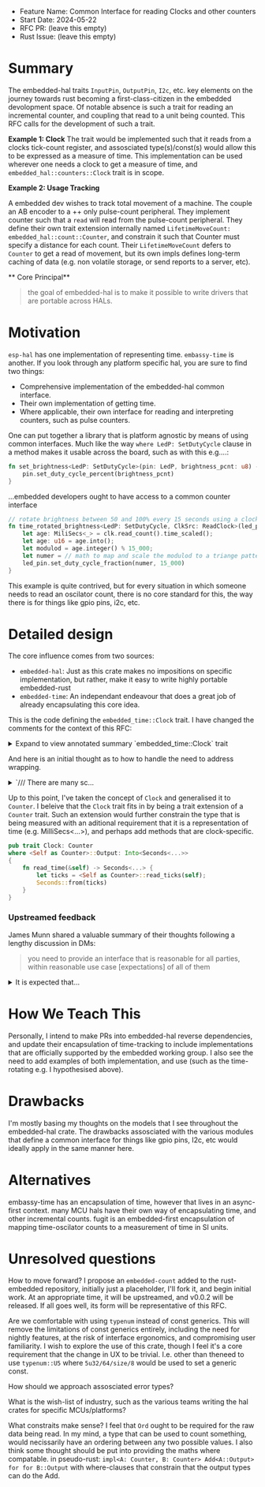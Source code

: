 - Feature Name: Common Interface for reading Clocks and other counters
- Start Date: 2024-05-22
- RFC PR: (leave this empty)
- Rust Issue: (leave this empty)

# Summary
[summary]: #summary

The embedded-hal traits `InputPin`, `OutputPin`, `I2c`, etc. key elements on the journey towards rust becoming
a first-class-citizen in the embedded devolopment space. Of notable absence is such a trait for reading an incremental counter,
and coupling that read to a unit being counted. This RFC calls for the development of such a trait. 

**Example 1: Clock**
The trait would be implemented such that it reads from a clocks tick-count register, and assosciated type(s)/const(s) would allow
this to be expressed as a measure of time. This implementation can be used wherever one needs a clock to get a measure of time, and
`embedded_hal::counters::Clock` trait is in scope.

**Example 2: Usage Tracking**

A embedded dev wishes to track total movement of a machine. The couple an AB encoder to a ++ only pulse-count peripheral. 
They implement counter such that a `read` will read from the pulse-count peripheral. They define their own trait extension internally
named `LifetimeMoveCount: embedded_hal::count::Counter`, and constrain it such that Counter must specify a distance for each count.
Their `LifetimeMoveCount` defers to `Counter` to get a read of movement, but its own impls defines long-term caching of data (e.g. 
non volatile storage, or send reports to a server, etc). 

** Core Principal**

> the goal of embedded-hal is to make it possible to write drivers that are portable across HALs.



# Motivation
[motivation]: #motivation

`esp-hal` has one implementation of representing time. `embassy-time` is another. If you look through any platform specific hal, 
you are sure to find two things:

- Comprehensive implementation of the embedded-hal common interface.
- Their own implementation of getting time.
- Where applicable, their own interface for reading and interpreting counters, such as pulse counters.

One can put together a library that is platform agnostic by means of using common interfaces. Much like the way
`where LedP: SetDutyCycle` clause in a method makes it usable across the board, such as with this e.g....:

```rust
fn set_brightness<LedP: SetDutyCycle>(pin: LedP, brightness_pcnt: u8) -> Encoder {
    pin.set_duty_cycle_percent(brightness_pcnt)
}
```

...embedded developers ought to have access to a common counter interface

```rust
// rotate brightness between 50 and 100% every 15 seconds using a clock-specific extension of a counting interface.
fn time_rotated_brightness<LedP: SetDutyCycle, ClkSrc: ReadClock>(led_pin: LedP, clk: ClkSrc) {
    let age: MiliSecs<_> = clk.read_count().time_scaled();
    let age: u16 = age.into();
    let modulod = age.integer() % 15_000;
    let numer = // math to map and scale the modulod to a triange pattern between 7_500 and 15_000
    led_pin.set_duty_cycle_fraction(numer, 15_000)
}
```

This example is quite contrived, but for every situation in which someone needs to read an oscilator count, there is no core
standard for this, the way there is for things like gpio pins, i2c, etc.

# Detailed design
[design]: #detailed-design

The core influence comes from two sources:

- `embedded-hal`: Just as this crate makes no impositions on specific implementation, but rather, make it easy to write highly portable embedded-rust
- `embedded-time`: An independant endeavour that does a great job of already encapsulating this core idea.

This is the code defining the `embedded_time::Clock` trait. I have changed the comments for the context of this RFC:

<details>
<summary> Expand to view annotated summary `embedded_time::Clock` trait </summary>
```rust
// I would rename this. A consistent oscilator is not necisarily a clock. It could be a PWM at 50% duty cycle,
// or an ab encoder tracking total distance moved, etc. The only assumption is that it is an incremental counter, and that
// each increment has a specific meaning (be it a meanure of time, distance, etc.).
pub trait Clock: Sized {

    // This `T` assosciated type is constrained to u32 or u64. I agree with constraining to an unsigned integer, but I am of the
    // opinion that it can be _any_ unsigned integer; It shall be the decision of the implementor to choose the type.
    // 
    // In addition, maybe integers-only as too limiting, as exotic types like `Wrapper(u32)` should be available. The guiding
    // principal here is "You are reading a thing that counts the number of occurances of an event." Unsigned integers make 
    // the most sense on what to reach for, but that should be a decision for the implementor.
    type T: TimeInt + Hash;

    // The original code runs its own fraction implementation. Strictly with respect to time, I feel using `fugit` is more
    // prudent.
    //
    // More broadly, I feel this should be an encapsulation of an interval. An interval could be a measure of time, a distance,
    // angle, and so on, depending on what is being counted.
    // 
    // I feel this should remain a compile-time defined statement. 
    const SCALING_FACTOR: Fraction;

    // With respect to assosciated types for errors, the question that defines the design choices made should be "What is best
    // for creating a standardised interface?"

    // I would rename this to `try_read`. I would also like to raise the idea of mirroring the standard `Read` pattern, where
    // it's not a return value that's used, but rather a passid in `&mut`. At its core, this interface should encapsulate
    // the reading of a count that increments, tightly coupled to an encapsulation of what is being counted. This implies:
    //  - it can read time: An implementation of this trait would define a duration-per-count
    //  - it can read absolute movement: each increment would correspond to a distance.
    //  - it is a _reader_: but is it different enough to `Read` implementors that it merits different patterns?
    //  - it reads _generic_ units: the notion of `now` and `time` are implementation dependant
    fn try_now(&self) -> Result<Instant<Self>, Error>;

    // Not exactly sure about how to read into this, or what should be done. Will update this part of RFC in response to
    // questions, feedback, and any further insight I gather. My thinking is anything that respembles construction or 
    // initialisation is out, much the same as any other trait in embedded-hal.
    fn new_timer<Dur: Duration>(
        &self,
        duration: Dur,
    ) -> Timer<param::OneShot, param::Armed, Self, Dur>
    where
        Dur: FixedPoint,
    {
        Timer::<param::None, param::None, Self, Dur>::new(&self, duration)
    }
}
```
</details>

Below is an initial draft design.

<details>
<summary>Expand to view pseudo-rust illustrative concept. </summary>
```rust
/// Base encapsulation for reading a clock perihpereal. Intended typical use-case is 
/// a HAL implementation adds this trait to a HAL type, and uses this interface to 
/// read a clock/timer register. Through implementation of this trait, this object 
/// will carry with it the means to read a clocks tick counter, and communicate the 
/// total duration this represents.
pub trait TimeCount: Sized {
    /// Typically u32 or u64 (or held within a type-wrapper) that corresponds with the 
    /// data type held within the peripheral register being read. 
    type RawData;

    /// The length of time that each clock-tick measures. Setting up a clock with a 80MHz, 
    /// a HAL might opt to set this as `fugit::TimerDuration<Self::RawData, 1, 80_000_000>`.
    ///
    /// Another option might something that expresses the measure as a frequency, in which
    /// case, something that encapsulates "eighty million" (as opposed to "one eighty 
    /// millionth").
    ///
    /// META: This might merit being a const instead.
    /// META: Should it also be documented about the Mul constraint?
    type TickMeasure: Duration + Mul<Self::RawData, Output = Self::TimeMeasure> + Default;

    /// A combinasion of raw count and measure. 80k ticks with 80MHz => 1 second.
    type TimeMeasure: Duration;


    /// Intended as an interface to a raw-register read.
    fn try_now_raw(&self) -> Result<Self::RawData, crate::clock::Error>;

    /// Interprates the tick-count of `try_now_raw`, and scales based on `TickMeasure` 
    fn try_now(&self) -> Result<Self::TimeMeasure, crate::clock::Error> {
        Self::TickMeasure::default() * self.try_now_raw()?
    }
}
```

</details>

And here is an initial thought as to how to handle the need to address wrapping.

<details>
<summary>`/// There are many sc...</summary>

```rust
/// There are many scenarios where a time-based tick-counter needs to handle the case
/// where the counter overflows. This trait is intended to provide a HAL with the means
/// of providing a `TimeCount` implementor with specialised interupt-based overflow
/// tracking. 
pub trait TimeWrap: TimeCount {
    /// A HAL implementation might register the provided method to handle an overflow
    /// interupt and increment a field that tracks overflow.
    ///
    /// META: I honestly don't know the best way to do this. This might prove to be
    ///       a key technical challenge
    fn register_wrap_interupt(self, ???);
}
```
</details>



Up to this point, I've taken the concept of `Clock` and generalised it to `Counter`. I beleive that the `Clock` trait fits
in by being a trait extension of a `Counter` trait. Such an extension would further constrain the type that is being measured
with an aditional requirement that it is a representation of time (e.g. MilliSecs<...>), and perhaps add methods that are
clock-specific.

```rust
pub trait Clock: Counter
where <Self as Counter>::Output: Into<Seconds<...>>
{
    fn read_time(&self) -> Seconds<...> {
        let ticks = <Self as Counter>::read_ticks(self);
        Seconds::from(ticks)
    }
}
```

### Upstreamed feedback

James Munn shared a valuable summary of their thoughts following a lengthy discussion in DMs:

> you need to provide an interface that is reasonable for all parties, within reasonable use case [expectations] of all of them

<details>
<summary>It is expected that...</summary>
- ..a timer/counter will need to be shared - there are relatively few of them on many chips
- ..users will want high precision in some cases, 1k-1M are very reasonable number
- ..some timers have a limited range - 16/24/32 bit are common, but many chips only have 16/24
- ..programs will be expected for months to years at a time
- ..some users want to use the lowest possible power design they can
- ..not all chips have atomics, and may need to use critical sections
- ..users may have other interrupts, some of which may have higher priority than your timer/counter interrupt
- ..users may want to use a global timer inside of other interrupts
</details>


# How We Teach This
[how-we-teach-this]: #how-we-teach-this

Personally, I intend to make PRs into embedded-hal reverse dependencies, and update their encapsulation of time-tracking
to include implementations that are officially supported by the embedded working group. I also see the need to add examples
of both implementation, and use (such as the time-rotating e.g. I hypothesised above).

# Drawbacks
[drawbacks]: #drawbacks

I'm mostly basing my thoughts on the models that I see throughout the embedded-hal crate. The drawbacks assosciated with the
various modules that define a common interface for things like gpio pins, I2c, etc would ideally apply in the same manner here.

# Alternatives
[alternatives]: #alternatives

embassy-time has an encapsulation of time, however that lives in an async-first context.
many MCU hals have their own way of encapsulating time, and other incremental counts.
fugit is an embedded-first encapsulation of mapping time-oscilator counts to a measurement of time in SI units.


# Unresolved questions
[unresolved]: #unresolved-questions

How to move forward? I propose an `embedded-count` added to the rust-embedded repository, initially just a placeholder,
I'll fork it, and begin initial work. At an appropriate time, it will be upstreamed, and v0.0.2 will be released. If all goes
well, its form will be representative of this RFC.

Are we comfortable with using `typenum` instead of const generics. This will remove the limitations of const generics
entirely, including the need for nightly features, at the risk of interface ergonomics, and compromising user familiarity.
I wish to explore the use of this crate, though I feel it's a core requirement that the change in UX to be trivial. I.e. other
than theneed to use `typenum::U5` where `5u32/64/size/8` would be used to set a generic const.

How should we approach assosciated error types?

What is the wish-list of industry, such as the various teams writing the hal crates for specific MCUs/platforms?

What constraits make sense? I feel that `Ord` ought to be required for the raw data being read. In my mind, a type that can
be used to count something, would necissarily have an ordering between any two possible values. I also think some thought should
be put into providing the maths where compatable. in pseudo-rust: `impl<A: Counter, B: Counter> Add<A::Output> for for B::Output`
with where-clauses that constrain that the output types can do the Add.


